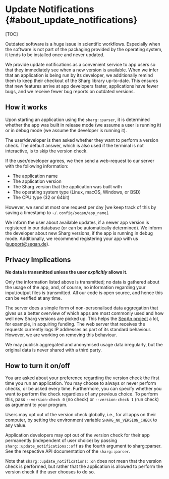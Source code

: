 # Update Notifications {#about_update_notifications}

<!--
SPDX-FileCopyrightText: 2006-2025 Knut Reinert & Freie Universität Berlin
SPDX-FileCopyrightText: 2016-2025 Knut Reinert & MPI für molekulare Genetik
SPDX-License-Identifier: CC-BY-4.0
-->

[TOC]

Outdated software is a huge issue in scientific workflows. Especially when the software is not part of the packaging
provided by the operating system, it tends to be installed once and never updated.

We provide update notifications as a convenient service to app users so that they immediately see when a new version is
available. When we infer that an application is being run by its developer, we additionally remind them to keep their
checkout of the Sharg library up-to-date. This ensures that new features arrive at app developers faster, applications
have fewer bugs, and we receive fewer bug reports on outdated versions.

## How it works

Upon starting an application using the `sharg::parser`, it is determined whether the app was built in release
mode (we assume a user is running it) or in debug mode (we assume the developer is running it).

The user/developer is then asked whether they want to perform a version check. The default answer, which is also used
if the terminal is not interactive, is to skip the version check.

If the user/developer agrees, we then send a web-request to our server with the following information:
 * The application name
 * The application version
 * The Sharg version that the application was built with
 * The operating system type (Linux, macOS, Windows, or BSD)
 * The CPU type (32 or 64bit)

However, we send at most one request per day [we keep track of this by saving a timestamp to `~/.config/seqan/app_name`].

We inform the user about available updates, if a newer app version is registered in our database (or can be
automatically determined).
We inform the developer about new Sharg versions, if the app is running in debug mode.
Additionally, we recommend registering your app with us (support@seqan.de).

## Privacy Implications

**No data is transmitted unless the user _explicitly_ allows it.**

Only the information listed above is transmitted; no data is gathered about the usage of the app, and, of course, no
information regarding your input/output files is transmitted. All our code is open source, and hence this can be
verified at any time.

The server does a simple form of non-personalised data aggregation that gives us a better overview of which apps are
most commonly used and how well new Sharg versions are picked up. This helps the [SeqAn project](https://www.seqan.de)
a lot, for example, in acquiring funding. The web server that receives the requests currently logs IP addresses as
part of its standard behaviour. However, we are working on removing this behaviour.

We may publish aggregated and anonymised usage data irregularly, but the original data is never shared with a third
party.

## How to turn it on/off

You are asked about your preference regarding the version check the first time you run an application.
You may choose to always or never perform checks, or be asked every time.
Furthermore, you can specify whether you want to perform the check regardless of any previous choice.
To perform this, pass `--version-check 0` (no check) or `--version-check 1` (run check) as argument to your program.

Users may opt out of the version check globally, i.e., for all apps on their computer, by setting the environment
variable `SHARG_NO_VERSION_CHECK` to any value.

Application developers may opt out of the version check for their app permanently (independent of user choice) by
passing `sharg::update_notifications::off` as the fourth argument to sharg::parser.
See the respective API documentation of the `sharg::parser`.

Note that `sharg::update_notifications::on` does not mean that the version check is performed, but rather that the
application is allowed to perform the version check if the user chooses to do so.
